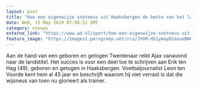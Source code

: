 ```yaml
---
layout: post
title: "Hoe een eigenwijze snotneus uit Haaksbergen de beste van het land werd"
date: Wed, 15 May 2019 07:50:51 GMT
category: nieuws
externe_link: "https://www.ad.nl/sport/hoe-een-eigenwijze-snotneus-uit-haaksbergen-de-beste-van-het-land-werd~addb0b7d/"
feature_image: "https://images1.persgroep.net/rcs/JYGM-H51ymayD2euueBNCaxALtY/diocontent/148345549/_fitwidth/400/?appId=21791a8992982cd8da851550a453bd7f&quality=0.7"
---
```


Aan de hand van een geboren en getogen Twentenaar reikt Ajax vanavond naar de landstitel. Het succes is voor een deel toe te schrijven aan Erik ten Hag (49), geboren en getogen in Haaksbergen. Voetbaljournalist Leon ten Voorde kent hem al 45 jaar en beschrijft waarom hij niet verrast is dat die wijsneus van toen nu glorieert als trainer.
